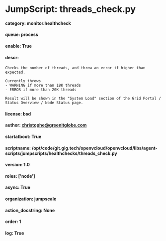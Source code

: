 
# JumpScript: threads_check.py
        
#### category: monitor.healthcheck
#### queue: process
#### enable: True
#### descr: 
```
Checks the number of threads, and throw an error if higher than expected.

Currently throws
- WARNING if more than 18K threads
- ERROR if more than 20K threads

Result will be shown in the "System Load" section of the Grid Portal / Status Overview / Node Status page.

```
#### license: bsd
#### author: christophe@greenitglobe.com
#### startatboot: True
#### scriptname: /opt/code/git.gig.tech/openvcloud/openvcloud/libs/agent-scripts/jumpscripts/healthchecks/threads_check.py
#### version: 1.0
#### roles: ['node']
#### async: True
#### organization: jumpscale
#### action_docstring: None
#### order: 1
#### log: True